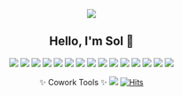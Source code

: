 <!--
- 🔭 I’m currently working on ...
- 🌱 I’m currently learning ...
- 🤔 I’m looking for help with ...
- 💬 Ask me about ...
- 📫 How to reach me: ...
- 😄 Pronouns: ...
- ⚡ Fun fact: ...
-->
<div align="center">
<img src="https://capsule-render.vercel.app/api?type=waving&color=87C7FF&height=150&section=header&text=%20&fontColor=ffffff&fontAlign=81&fontAlignY=38&fontSize=60" />
<h2>Hello, I'm Sol 🌲</h2>

<img src="https://img.shields.io/badge/Spring-6DB33F?style=flat-square&logo=spring&logoColor=white"/>
<img src="https://img.shields.io/badge/Spring Boot-6DB33F?style=flat-square&logo=springboot&logoColor=white"/>
<img src="https://img.shields.io/badge/Java-007396?style=flat-square&logo=Java&logoColor=white"/>
<img src="https://img.shields.io/badge/Apache Tomcat-F8DC75?style=flat-square&logo=Apache Tomcat&logoColor=white"/>
<img src="https://img.shields.io/badge/MySQL-4479A1?style=flat-square&logo=MySQL&logoColor=white"/>
<img src="https://img.shields.io/badge/Oracle-F80000?style=flat-square&logo=Oracle&logoColor=white"/>
<img src="https://img.shields.io/badge/jQuery-0769AD?style=flat-square&logo=jQuery&logoColor=white"/>
<img src="https://img.shields.io/badge/Bootstrap-7952B3?style=flat-square&logo=Bootstrap&logoColor=white"/>
<img src="https://img.shields.io/badge/CSS-1572B6?style=flat-square&logo=CSS3&logoColor=white"/>
<img src="https://img.shields.io/badge/HTML5-E34F26?style=flat-square&logo=HTML5&logoColor=white"/>

<img src="https://img.shields.io/badge/IntelliJ-000000?style=flat-square&logo=IntelliJ IDEA&logoColor=white"/>
<img src="https://img.shields.io/badge/Eclipse-2C2255?style=flat-square&logo=Eclipse IDE&logoColor=white"/>

<img src="https://img.shields.io/badge/Gmail-EA4335?style=flat-square&logo=JavaScript&logoColor=white"/>
<img src="https://img.shields.io/badge/DevBlog-03C75A?style=flat-square&logo=Naver&logoColor=white"/>
<img src="https://img.shields.io/badge/Notion-000000?style=flat-square&logo=Notion&logoColor=white"/>

✨ Cowork Tools ✨
<img src="https://img.shields.io/badge/GitHub-181717?style=flat-square&logo=GitHub&logoColor=white"/>
[![Hits](https://hits.seeyoufarm.com/api/count/incr/badge.svg?url=https%3A%2F%2Fgithub.com%2FBlessole&count_bg=%2387C7FF&title_bg=%23929292&icon=shell.svg&icon_color=%23E7E7E7&title=hits&edge_flat=false)](https://github.com/Blessole)
</div>
